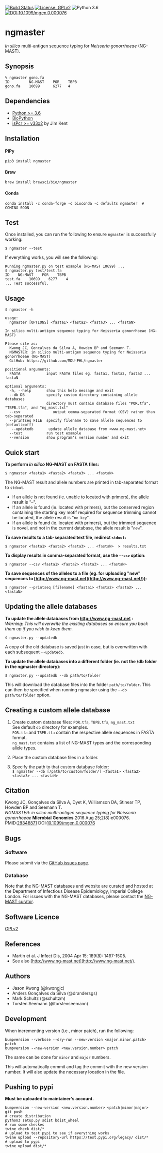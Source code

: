 [![Build Status](https://travis-ci.org/MDU-PHL/ngmaster.svg?branch=master)](https://travis-ci.org/MDU-PHL/ngmaster)
[![License: GPLv2](https://img.shields.io/badge/License-GPL_2.0-blue.svg)](https://www.gnu.org/licenses/gpl-2.0)
![Python 3.6](https://img.shields.io/badge/Language-Python_3.6-steelblue.svg)
[![DOI:10.1099/mgen.0.000076](https://zenodo.org/badge/DOI/10.1099/mgen.0.000076.svg)](https://doi.org/10.1099/mgen.0.000076)

# ngmaster

*In silico* multi-antigen sequence typing for *Neisseria gonorrhoeae* (NG-MAST).  

## Synopsis
```
% ngmaster gono.fa
ID         NG-MAST    POR    TBPB
gono.fa    10699      6277   4
```

## Dependencies

* [Python >= 3.6](https://www.python.org/)
* [BioPython](http://biopython.org/)
* [isPcr >= v33x2](http://hgwdev.cse.ucsc.edu/~kent/src/) by Jim Kent

## Installation

#### PiPy
```
pip3 install ngmaster
```
#### Brew
```
brew install brewsci/bio/ngmaster
```
#### Conda
```
conda install -c conda-forge -c bioconda -c defaults ngmaster  # COMING SOON
```

## Test

Once installed, you can run the following to ensure `ngmaster` is successfully working:

    $ ngmaster --test

If everything works, you will see the following:

```
Running ngmaster.py on test example (NG-MAST 10699) ...
$ ngmaster.py test/test.fa
ID    NG-MAST    POR    TBPB
test.fa    10699    6277    4
... Test successful.
```

## Usage

    $ ngmaster -h

    usage:
      ngmaster [OPTIONS] <fasta1> <fasta2> <fasta3> ... <fastaN>

    In silico multi-antigen sequence typing for Neisseria gonorrhoeae (NG-MAST)

    Please cite as:
      Kwong JC, Goncalves da Silva A, Howden BP and Seemann T.
      NGMASTER: in silico multi-antigen sequence typing for Neisseria gonorrhoeae (NG-MAST)
      GitHub: https://github.com/MDU-PHL/ngmaster

    positional arguments:
      FASTA            input FASTA files eg. fasta1, fasta2, fasta3 ... fastaN

    optional arguments:
      -h, --help       show this help message and exit
      --db DB          specify custom directory containing allele databases
                       directory must contain database files "POR.tfa", "TBPB.tfa", and "ng_mast.txt"
      --csv               output comma-separated format (CSV) rather than tab-separated
      --printseq FILE  specify filename to save allele sequences to (default=off)
       --updatedb       update allele database from <www.ng-mast.net>
      --test           run test example
      --version        show program's version number and exit


## Quick start

**To perform *in silico* NG-MAST on FASTA files:**

`$ ngmaster <fasta1> <fasta2> <fasta3> ... <fastaN>`

The NG-MAST result and allele numbers are printed in tab-separated format to `stdout`.
* If an allele is not found (ie. unable to located with primers), the allele result is "`–`".
* If an allele is found (ie. located with primers), but the conserved region containing the starting key motif required for sequence trimming cannot be located, the allele result is "`no_key`".
* If an allele is found (ie. located with primers), but the trimmed sequence is novel, and not in the current database, the allele result is "`new`".

**To save results to a tab-separated text file, redirect `stdout`:**

`$ ngmaster <fasta1> <fasta2> <fasta3> ... <fastaN>  > results.txt`

**To display results in comma-separated format, use the `--csv` option:**

`$ ngmaster --csv <fasta1> <fasta2> <fasta3> ... <fastaN>`

**To save sequences of the alleles to a file (eg. for uploading "new" sequences to [http://www.ng-mast.net](http://www.ng-mast.net/)):**

`$ ngmaster --printseq [filename] <fasta1> <fasta2> <fasta3> ... <fastaN>`

## Updating the allele databases

**To update the allele databases from http://www.ng-mast.net :**  
*Warning: This will overwrite the existing databases so ensure you back them up if you wish to keep them.*

    $ ngmaster.py --updatedb

A copy of the old database is saved just in case, but is overwritten with each subsequent   ```--updatedb```.

**To update the allele databases into a different folder (ie. not the /db folder in the ngmaster directory):**

    $ ngmaster.py --updatedb --db path/to/folder

This will download the database files into the folder ```path/to/folder```.
This can then be specified when running ngmaster using the ```--db  path/to/folder``` option.

## Creating a custom allele database

1. Create custom database files: `POR.tfa`, `TBPB.tfa`, `ng_mast.txt`  
   See default `db` directory for examples.  
   `POR.tfa` and `TBPB.tfa` contain the respective allele sequences in FASTA format.  
   `ng_mast.txt` contains a list of NG-MAST types and the corresponding allele types.

2. Place the custom database files in a folder.

3. Specify the path to that custom database folder:  
   `$ ngmaster --db [/path/to/custom/folder/] <fasta1> <fasta2> <fasta3> ... <fastaN>`

## Citation

Kwong JC, Gonçalves da Silva A, Dyet K, Williamson DA, Stinear TP, Howden BP and Seemann T.  
*NGMASTER: in silico multi-antigen sequence typing for Neisseria gonorrhoeae*
**Microbial Genomics**
2016 Aug 25;2(8):e000076.
PMID:[28348871](https://www.ncbi.nlm.nih.gov/pubmed/28348871)
DOI:[10.1099/mgen.0.000076](https://doi.org/10.1099/mgen.0.000076)

## Bugs

### Software
Please submit via the [GitHub issues page](https://github.com/MDU-PHL/ngmaster/issues).  

### Database
Note that the NG-MAST databases and website are curated and hosted at the
Department of Infectious Disease Epidemiology, Imperial College London.  For
issues with the NG-MAST databases, please contact the [NG-MAST
curator](mailto:d.aanensen@imperial.ac.uk).

## Software Licence

[GPLv2](https://github.com/MDU-PHL/ngmaster/blob/master/LICENSE)

## References

* Martin et al. J Infect Dis, 2004 Apr 15; 189(8): 1497-1505.  
* See also [http://www.ng-mast.net](http://www.ng-mast.net/).

## Authors

* Jason Kwong (@kwongjc)
* Anders Gonçalves da Silva (@drandersgs)
* Mark Schultz (@schultzm)
* Torsten Seemann (@torstenseemann)

## Development

When incrementing version (i.e., minor patch), run the following:

```
bumpversion --verbose --dry-run --new-version <major.minor.patch> patch
bumpversion --new-version <new.version.number> patch
```

The same can be done for `minor` and `major` numbers.

This will automatically commit and tag the commit with the new version number.
It will also update the necessary location in the file.

## Pushing to pypi

**Must be uploaded to maintainer's account.**

```
bumpversion --new-version <new.version.number> <patch|minor|major>
git push
# create distribution
python3 setup.py sdist bdist_wheel
# run some checkes
twine check dist/*
# upload to test pypi to see if everything works
twine upload --repository-url https://test.pypi.org/legacy/ dist/*
# upload to pypi
twine upload dist/*
```
